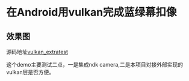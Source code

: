 # 在Android用vulkan完成蓝绿幕扣像

## 效果图

源码地址[vulkan_extratest](https://github.com/xxxzhou/aoce/blob/master/android/vulkanextratest)

这个demo主要测试二点，一是集成ndk camera,二是本项目对接外部实现的vulkan层是否方便。
